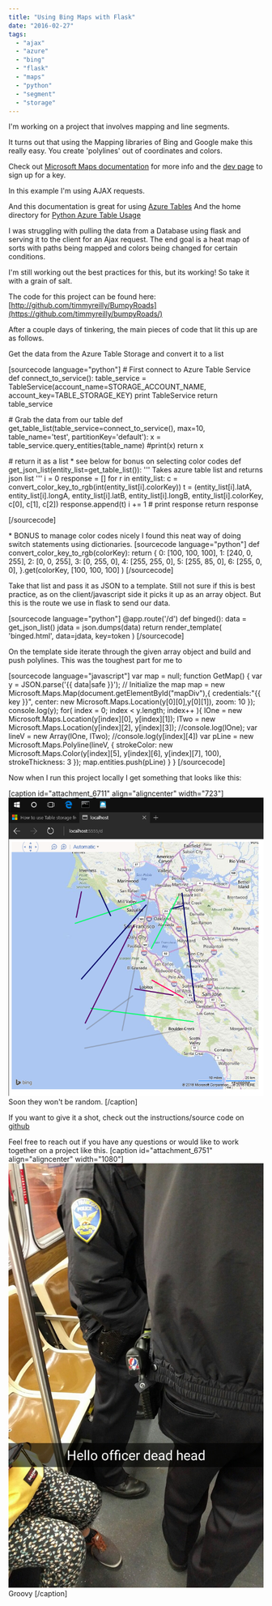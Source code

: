 ```yaml
---
title: "Using Bing Maps with Flask"
date: "2016-02-27"
tags: 
  - "ajax"
  - "azure"
  - "bing"
  - "flask"
  - "maps"
  - "python"
  - "segment"
  - "storage"
---
```


I'm working on a project that involves mapping and line segments.

It turns out that using the Mapping libraries of Bing and Google make this really easy. You create 'polylines' out of coordinates and colors.

Check out [Microsoft Maps documentation](https://msdn.microsoft.com/en-us/library/dd877180.aspx) for more info and the [dev page](https://www.microsoft.com/maps/choose-your-bing-maps-API.aspx) to sign up for a key.

In this example I'm using AJAX requests.

And this documentation is great for using [Azure Tables](http://azure.github.io/azure-storage-python/ref/azure.storage.table.tableservice.html) And the home directory for [Python Azure Table Usage](https://azure.microsoft.com/en-us/documentation/articles/storage-python-how-to-use-table-storage/)

I was struggling with pulling the data from a Database using flask and serving it to the client for an Ajax request. The end goal is a heat map of sorts with paths being mapped and colors being changed for certain conditions.

I'm still working out the best practices for this, but its working! So take it with a grain of salt.

The code for this project can be found here: [http://github.com/timmyreilly/BumpyRoads](https://github.com/timmyreilly/bumpyRoads/)

After a couple days of tinkering, the main pieces of code that lit this up are as follows.

Get the data from the Azure Table Storage and convert it to a list

\[sourcecode language="python"\] # First connect to Azure Table Service def connect\_to\_service(): table\_service = TableService(account\_name=STORAGE\_ACCOUNT\_NAME, account\_key=TABLE\_STORAGE\_KEY) print TableService return table\_service

\# Grab the data from our table def get\_table\_list(table\_service=connect\_to\_service(), max=10, table\_name='test', partitionKey='default'): x = table\_service.query\_entities(table\_name) #print(x) return x

\# return it as a list \* see below for bonus on selecting color codes def get\_json\_list(entity\_list=get\_table\_list()): ''' Takes azure table list and returns json list ''' i = 0 response = \[\] for r in entity\_list: c = convert\_color\_key\_to\_rgb(int(entity\_list\[i\].colorKey)) t = (entity\_list\[i\].latA, entity\_list\[i\].longA, entity\_list\[i\].latB, entity\_list\[i\].longB, entity\_list\[i\].colorKey, c\[0\], c\[1\], c\[2\]) response.append(t) i += 1 # print response return response

\[/sourcecode\]

\* BONUS to manage color codes nicely I found this neat way of doing switch statements using dictionaries. \[sourcecode language="python"\] def convert\_color\_key\_to\_rgb(colorKey): return { 0: \[100, 100, 100\], 1: \[240, 0, 255\], 2: \[0, 0, 255\], 3: \[0, 255, 0\], 4: \[255, 255, 0\], 5: \[255, 85, 0\], 6: \[255, 0, 0\], }.get(colorKey, \[100, 100, 100\] ) \[/sourcecode\]

Take that list and pass it as JSON to a template. Still not sure if this is best practice, as on the client/javascript side it picks it up as an array object. But this is the route we use in flask to send our data.

\[sourcecode language="python"\] @app.route('/d') def binged(): data = get\_json\_list() jdata = json.dumps(data) return render\_template( 'binged.html', data=jdata, key=token ) \[/sourcecode\]

On the template side iterate through the given array object and build and push polylines. This was the toughest part for me to

\[sourcecode language="javascript"\] var map = null; function GetMap() { var y = JSON.parse('{{ data|safe }}'); // Initialize the map map = new Microsoft.Maps.Map(document.getElementById("mapDiv"),{ credentials:"{{ key }}", center: new Microsoft.Maps.Location(y\[0\]\[0\],y\[0\]\[1\]), zoom: 10 }); console.log(y); for( index = 0; index < y.length; index++ ){ lOne = new Microsoft.Maps.Location(y\[index\]\[0\], y\[index\]\[1\]); lTwo = new Microsoft.Maps.Location(y\[index\]\[2\], y\[index\]\[3\]); //console.log(lOne); var lineV = new Array(lOne, lTwo); //console.log(y\[index\]\[4\]) var pLine = new Microsoft.Maps.Polyline(lineV, { strokeColor: new Microsoft.Maps.Color(y\[index\]\[5\], y\[index\]\[6\], y\[index\]\[7\], 100), strokeThickness: 3 }); map.entities.push(pLine) } } \[/sourcecode\]

Now when I run this project locally I get something that looks like this:

\[caption id="attachment\_6711" align="aligncenter" width="723"\]![Soon they won't be random. ](images/segmentsonmap.png) Soon they won't be random. \[/caption\]

If you want to give it a shot, check out the instructions/source code on [github](https://github.com/timmyreilly/bumpyRoads/)

Feel free to reach out if you have any questions or would like to work together on a project like this. \[caption id="attachment\_6751" align="aligncenter" width="1080"\]![Groovy ](images/Snapchat-3202830476336172555.jpg) Groovy \[/caption\]
